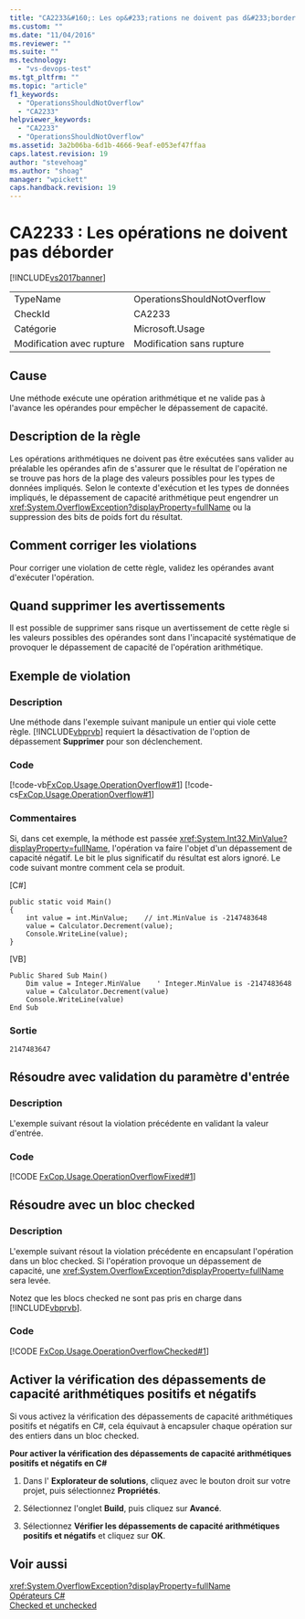 ```yaml
---
title: "CA2233&#160;: Les op&#233;rations ne doivent pas d&#233;border | Microsoft Docs"
ms.custom: ""
ms.date: "11/04/2016"
ms.reviewer: ""
ms.suite: ""
ms.technology: 
  - "vs-devops-test"
ms.tgt_pltfrm: ""
ms.topic: "article"
f1_keywords: 
  - "OperationsShouldNotOverflow"
  - "CA2233"
helpviewer_keywords: 
  - "CA2233"
  - "OperationsShouldNotOverflow"
ms.assetid: 3a2b06ba-6d1b-4666-9eaf-e053ef47ffaa
caps.latest.revision: 19
author: "stevehoag"
ms.author: "shoag"
manager: "wpickett"
caps.handback.revision: 19
---
```

# CA2233&#160;: Les op&#233;rations ne doivent pas d&#233;border
[!INCLUDE[vs2017banner](../code-quality/includes/vs2017banner.md)]

|||  
|-|-|  
|TypeName|OperationsShouldNotOverflow|  
|CheckId|CA2233|  
|Catégorie|Microsoft.Usage|  
|Modification avec rupture|Modification sans rupture|  
  
## Cause  
 Une méthode exécute une opération arithmétique et ne valide pas à l'avance les opérandes pour empêcher le dépassement de capacité.  
  
## Description de la règle  
 Les opérations arithmétiques ne doivent pas être exécutées sans valider au préalable les opérandes afin de s'assurer que le résultat de l'opération ne se trouve pas hors de la plage des valeurs possibles pour les types de données impliqués.  Selon le contexte d'exécution et les types de données impliqués, le dépassement de capacité arithmétique peut engendrer un <xref:System.OverflowException?displayProperty=fullName> ou la suppression des bits de poids fort du résultat.  
  
## Comment corriger les violations  
 Pour corriger une violation de cette règle, validez les opérandes avant d'exécuter l'opération.  
  
## Quand supprimer les avertissements  
 Il est possible de supprimer sans risque un avertissement de cette règle si les valeurs possibles des opérandes sont dans l'incapacité systématique de provoquer le dépassement de capacité de l'opération arithmétique.  
  
## Exemple de violation  
  
### Description  
 Une méthode dans l'exemple suivant manipule un entier qui viole cette règle.  [!INCLUDE[vbprvb](../code-quality/includes/vbprvb_md.md)] requiert la désactivation de l'option de dépassement **Supprimer** pour son déclenchement.  
  
### Code  
 [!code-vb[FxCop.Usage.OperationOverflow#1](../code-quality/codesnippet/VisualBasic/ca2233-operations-should-not-overflow_1.vb)]
 [!code-cs[FxCop.Usage.OperationOverflow#1](../code-quality/codesnippet/CSharp/ca2233-operations-should-not-overflow_1.cs)]  
  
### Commentaires  
 Si, dans cet exemple, la méthode est passée <xref:System.Int32.MinValue?displayProperty=fullName>, l'opération va faire l'objet d'un dépassement de capacité négatif.  Le bit le plus significatif du résultat est alors ignoré.  Le code suivant montre comment cela se produit.  
  
 \[C\#\]  
  
```  
public static void Main()  
{  
    int value = int.MinValue;    // int.MinValue is -2147483648   
    value = Calculator.Decrement(value);   
    Console.WriteLine(value);  
}  
```  
  
 \[VB\]  
  
```  
Public Shared Sub Main()       
    Dim value = Integer.MinValue    ' Integer.MinValue is -2147483648   
    value = Calculator.Decrement(value)   
    Console.WriteLine(value)   
End Sub  
```  
  
### Sortie  
  
```  
2147483647  
```  
  
## Résoudre avec validation du paramètre d'entrée  
  
### Description  
 L'exemple suivant résout la violation précédente en validant la valeur d'entrée.  
  
### Code  
 [!CODE [FxCop.Usage.OperationOverflowFixed#1](../CodeSnippet/VS_Snippets_CodeAnalysis/FxCop.Usage.OperationOverflowFixed#1)]  
  
## Résoudre avec un bloc checked  
  
### Description  
 L'exemple suivant résout la violation précédente en encapsulant l'opération dans un bloc checked.  Si l'opération provoque un dépassement de capacité, une <xref:System.OverflowException?displayProperty=fullName> sera levée.  
  
 Notez que les blocs checked ne sont pas pris en charge dans [!INCLUDE[vbprvb](../code-quality/includes/vbprvb_md.md)].  
  
### Code  
 [!CODE [FxCop.Usage.OperationOverflowChecked#1](../CodeSnippet/VS_Snippets_CodeAnalysis/FxCop.Usage.OperationOverflowChecked#1)]  
  
## Activer la vérification des dépassements de capacité arithmétiques positifs et négatifs  
 Si vous activez la vérification des dépassements de capacité arithmétiques positifs et négatifs en C\#, cela équivaut à encapsuler chaque opération sur des entiers dans un bloc checked.  
  
 **Pour activer la vérification des dépassements de capacité arithmétiques positifs et négatifs en C\#**  
  
1.  Dans l' **Explorateur de solutions**, cliquez avec le bouton droit sur votre projet, puis sélectionnez **Propriétés**.  
  
2.  Sélectionnez l'onglet **Build**, puis cliquez sur **Avancé**.  
  
3.  Sélectionnez **Vérifier les dépassements de capacité arithmétiques positifs et négatifs** et cliquez sur **OK**.  
  
## Voir aussi  
 <xref:System.OverflowException?displayProperty=fullName>   
 [Opérateurs C\#](/dotnet/csharp/language-reference/operators/index)   
 [Checked et unchecked](/dotnet/csharp/language-reference/keywords/checked-and-unchecked)